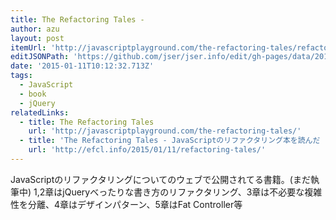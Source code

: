 ```yaml
---
title: The Refactoring Tales -
author: azu
layout: post
itemUrl: 'http://javascriptplayground.com/the-refactoring-tales/refactoring-tales.html'
editJSONPath: 'https://github.com/jser/jser.info/edit/gh-pages/data/2015/01/index.json'
date: '2015-01-11T10:12:32.713Z'
tags:
  - JavaScript
  - book
  - jQuery
relatedLinks:
  - title: The Refactoring Tales
    url: 'http://javascriptplayground.com/the-refactoring-tales/'
  - title: 'The Refactoring Tales - JavaScriptのリファクタリング本を読んだ | Web Scratch'
    url: 'http://efcl.info/2015/01/11/refactoring-tales/'
---
```

JavaScriptのリファクタリングについてのウェブで公開されてる書籍。(まだ執筆中)
1,2章はjQueryべったりな書き方のリファクタリング、3章は不必要な複雑性を分離、4章はデザインパターン、5章はFat Controller等
